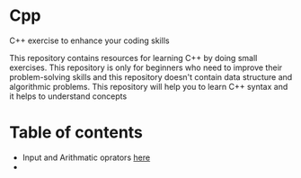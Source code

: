 # Cpp


C++ exercise to enhance your coding skills 


This repository contains resources for learning C++ by doing small exercises. This repository is only for beginners who need to improve their problem-solving skills and this repository doesn't contain data structure and algorithmic problems. This repository will help you to learn C++ syntax and it helps to understand concepts

# Table of contents
* Input and Arithmatic oprators <a href="">here<a>
* 